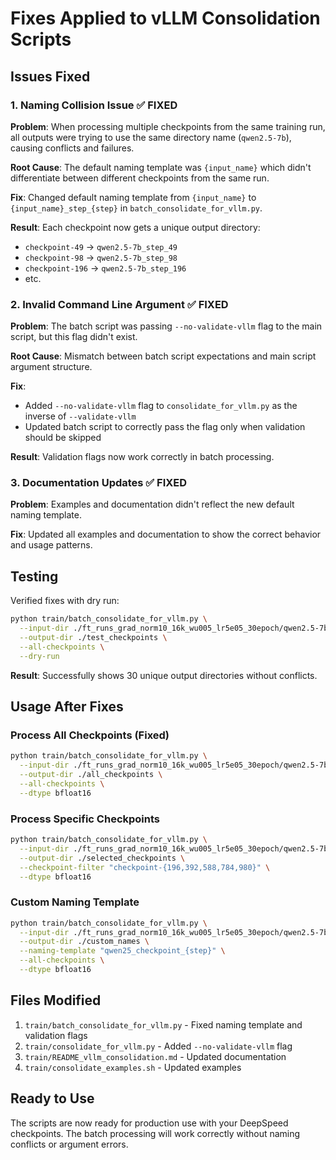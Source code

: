 # Fixes Applied to vLLM Consolidation Scripts

## Issues Fixed

### 1. **Naming Collision Issue** ✅ FIXED
**Problem**: When processing multiple checkpoints from the same training run, all outputs were trying to use the same directory name (`qwen2.5-7b`), causing conflicts and failures.

**Root Cause**: The default naming template was `{input_name}` which didn't differentiate between different checkpoints from the same run.

**Fix**: Changed default naming template from `{input_name}` to `{input_name}_step_{step}` in `batch_consolidate_for_vllm.py`.

**Result**: Each checkpoint now gets a unique output directory:
- `checkpoint-49` → `qwen2.5-7b_step_49`
- `checkpoint-98` → `qwen2.5-7b_step_98`
- `checkpoint-196` → `qwen2.5-7b_step_196`
- etc.

### 2. **Invalid Command Line Argument** ✅ FIXED
**Problem**: The batch script was passing `--no-validate-vllm` flag to the main script, but this flag didn't exist.

**Root Cause**: Mismatch between batch script expectations and main script argument structure.

**Fix**: 
- Added `--no-validate-vllm` flag to `consolidate_for_vllm.py` as the inverse of `--validate-vllm`
- Updated batch script to correctly pass the flag only when validation should be skipped

**Result**: Validation flags now work correctly in batch processing.

### 3. **Documentation Updates** ✅ FIXED
**Problem**: Examples and documentation didn't reflect the new default naming template.

**Fix**: Updated all examples and documentation to show the correct behavior and usage patterns.

## Testing

Verified fixes with dry run:
```bash
python train/batch_consolidate_for_vllm.py \
  --input-dir ./ft_runs_grad_norm10_16k_wu005_lr5e05_30epoch/qwen2.5-7b \
  --output-dir ./test_checkpoints \
  --all-checkpoints \
  --dry-run
```

**Result**: Successfully shows 30 unique output directories without conflicts.

## Usage After Fixes

### Process All Checkpoints (Fixed)
```bash
python train/batch_consolidate_for_vllm.py \
  --input-dir ./ft_runs_grad_norm10_16k_wu005_lr5e05_30epoch/qwen2.5-7b \
  --output-dir ./all_checkpoints \
  --all-checkpoints \
  --dtype bfloat16
```

### Process Specific Checkpoints
```bash
python train/batch_consolidate_for_vllm.py \
  --input-dir ./ft_runs_grad_norm10_16k_wu005_lr5e05_30epoch/qwen2.5-7b \
  --output-dir ./selected_checkpoints \
  --checkpoint-filter "checkpoint-{196,392,588,784,980}" \
  --dtype bfloat16
```

### Custom Naming Template
```bash
python train/batch_consolidate_for_vllm.py \
  --input-dir ./ft_runs_grad_norm10_16k_wu005_lr5e05_30epoch/qwen2.5-7b \
  --output-dir ./custom_names \
  --naming-template "qwen25_checkpoint_{step}" \
  --all-checkpoints \
  --dtype bfloat16
```

## Files Modified

1. `train/batch_consolidate_for_vllm.py` - Fixed naming template and validation flags
2. `train/consolidate_for_vllm.py` - Added `--no-validate-vllm` flag
3. `train/README_vllm_consolidation.md` - Updated documentation
4. `train/consolidate_examples.sh` - Updated examples

## Ready to Use

The scripts are now ready for production use with your DeepSpeed checkpoints. The batch processing will work correctly without naming conflicts or argument errors.
